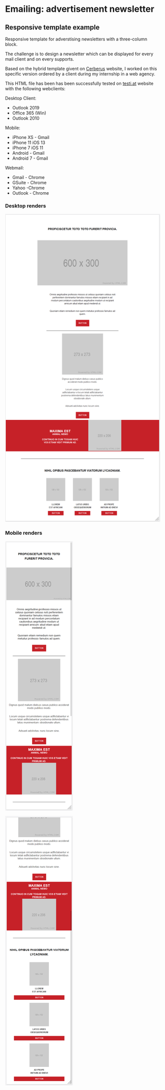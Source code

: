 # Emailing: advertisement newsletter

## Responsive template example

Responsive template for adverstising newsletters with a three-column block.

The challenge is to design a newsletter which can be displayed for every mail client and on every supports. 

Based on the hybrid template givent on [Cerberus](https://tedgoas.github.io/Cerberus/) website, I worked on this specific version ordered by a client during my internship in a web agency.

This HTML file has been has been successfully tested on [testi.at](https://testi.at/) website with the following webclients:

Desktop Client:
- Outlook 2019
- Office 365 (Win)
- Outlook 2010

Mobile:
- iPhone XS - Gmail
- iPhone 11 iOS 13
- iPhone 7 iOS 11
- Android - Gmail
- Android 7 - Gmail

Webmail:
- Gmail - Chrome
- GSuite - Chrome
- Yahoo -Chrome
- Outlook - Chrome


### Desktop renders

![screen capture](https://github.com/0reldev/emailing-3-columns/blob/dev/desktop-screen-capture.png)

### Mobile renders

![screen capture](https://github.com/0reldev/emailing-3-columns/blob/dev/mobile-screen-capture-1.png)

![screen capture](https://github.com/0reldev/emailing-3-columns/blob/dev/mobile-screen-capture-2.png)
